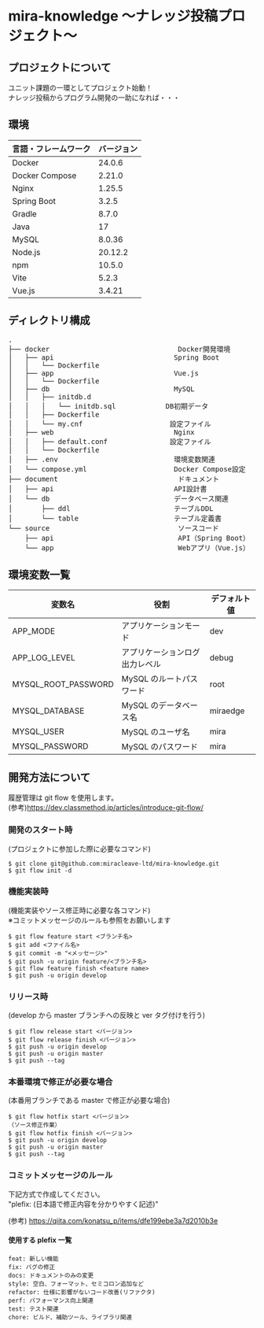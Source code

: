 # mira-knowledge ～ナレッジ投稿プロジェクト～

## プロジェクトについて

ユニット課題の一環としてプロジェクト始動！  
ナレッジ投稿からプログラム開発の一助になれば・・・

## 環境

| 言語・フレームワーク | バージョン |
| -------------------- | ---------- |
| Docker               | 24.0.6     |
| Docker Compose       | 2.21.0     |
| Nginx                | 1.25.5     |
| Spring Boot          | 3.2.5      |
| Gradle               | 8.7.0      |
| Java                 | 17         |
| MySQL                | 8.0.36     |
| Node.js              | 20.12.2    |
| npm                  | 10.5.0     |
| Vite                 | 5.2.3      |
| Vue.js               | 3.4.21     |

## ディレクトリ構成

<pre>
.
├── docker                               Docker開発環境
│   ├── api                             Spring Boot
│   │   └── Dockerfile
│   ├── app                             Vue.js
│   │   └── Dockerfile
│   ├── db                              MySQL
│   │   ├── initdb.d
│   │   │   └── initdb.sql            DB初期データ
│   │   ├── Dockerfile
│   │   └── my.cnf                     設定ファイル
│   ├── web                             Nginx
│   │   ├── default.conf               設定ファイル
│   │   └── Dockerfile
│   ├── .env                            環境変数関連
│   └── compose.yml                     Docker Compose設定
├── document                             ドキュメント
│   ├── api                             API設計書
│   └── db                              データベース関連
│       ├── ddl                         テーブルDDL
│       └── table                       テーブル定義書
└── source                               ソースコード
    ├── api                              API（Spring Boot）
    └── app                              Webアプリ（Vue.js）
</pre>

## 環境変数一覧

| 変数名              | 役割                           | デフォルト値 |
| ------------------- | ------------------------------ | ------------ |
| APP_MODE            | アプリケーションモード         | dev          |
| APP_LOG_LEVEL       | アプリケーションログ出力レベル | debug        |
| MYSQL_ROOT_PASSWORD | MySQL のルートパスワード       | root         |
| MYSQL_DATABASE      | MySQL のデータベース名         | miraedge     |
| MYSQL_USER          | MySQL のユーザ名               | mira         |
| MYSQL_PASSWORD      | MySQL のパスワード             | mira         |

## 開発方法について

履歴管理は git flow を使用します。  
(参考)https://dev.classmethod.jp/articles/introduce-git-flow/

### 開発のスタート時

(プロジェクトに参加した際に必要なコマンド)

```
$ git clone git@github.com:miracleave-ltd/mira-knowledge.git
$ git flow init -d
```

### 機能実装時

(機能実装やソース修正時に必要な各コマンド)  
※コミットメッセージのルールも参照をお願いします

```
$ git flow feature start <ブランチ名>
$ git add <ファイル名>
$ git commit -m "<メッセージ>"
$ git push -u origin feature/<ブランチ名>
$ git flow feature finish <feature name>
$ git push -u origin develop
```

### リリース時

(develop から master ブランチへの反映と ver タグ付けを行う)

```
$ git flow release start <バージョン>
$ git flow release finish <バージョン>
$ git push -u origin develop
$ git push -u origin master
$ git push --tag
```

### 本番環境で修正が必要な場合

(本番用ブランチである master で修正が必要な場合)

```
$ git flow hotfix start <バージョン>
（ソース修正作業）
$ git flow hotfix finish <バージョン>
$ git push -u origin develop
$ git push -u origin master
$ git push --tag
```

### コミットメッセージのルール

下記方式で作成してください。  
"plefix: (日本語で修正内容を分かりやすく記述)"

(参考) https://qiita.com/konatsu_p/items/dfe199ebe3a7d2010b3e

#### 使用する plefix 一覧

```
feat: 新しい機能
fix: バグの修正
docs: ドキュメントのみの変更
style: 空白、フォーマット、セミコロン追加など
refactor: 仕様に影響がないコード改善(リファクタ)
perf: パフォーマンス向上関連
test: テスト関連
chore: ビルド、補助ツール、ライブラリ関連
```
